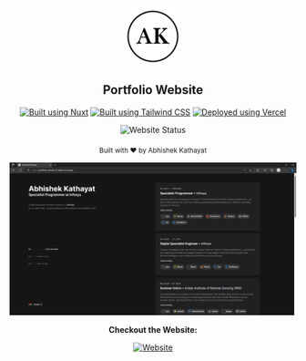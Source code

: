<div align="center">
  <img src="https://github.com/Abhishek-Kathayat/Portfolio-Website-V2/blob/master/public/Logo.png" height="100"/>
  <h2> Portfolio Website </h2>
  
  [![Built using Nuxt](https://img.shields.io/badge/Built_using-Nuxt-01DC83?logo=nuxt.js&logoColor=01DC83&style=for-the-badge)](https://nuxtjs.org/)
  [![Built using Tailwind CSS](https://img.shields.io/badge/Built_using-Tailwind_CSS-38BDF8?logo=tailwind-css&logoColor=38BDF8&style=for-the-badge)](https://tailwindcss.com/)
  [![Deployed using Vercel](https://img.shields.io/badge/Deployed_using-Vercel-000000?logo=vercel&logoColor=white&style=for-the-badge)](https://vercel.com/)

  ![Website Status](https://img.shields.io/website?down_color=red&down_message=down&up_color=brightgreen&up_message=up&url=https%3A%2F%2Fabhishek-kathayat.vercel.app%2F&style=for-the-badge)
  
  <sub> Built with ❤️ by Abhishek Kathayat </sub>
  
  <img src="https://github.com/Abhishek-Kathayat/Portfolio-Website-V2/blob/master/public/Portfolio-Website-Webpage.PNG"/> <br/>
   
  <b> Checkout the Website: </b>
  
  [![Website](https://img.shields.io/badge/Website-151515?style=for-the-badge)](https://abhishek-kathayat.vercel.app/)
  
</div>
